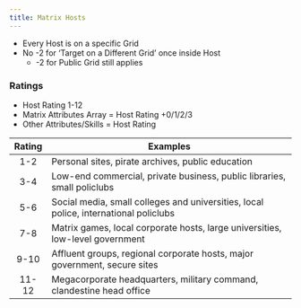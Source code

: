 ```yaml
---
title: Matrix Hosts
---
```


- Every Host is on a specific Grid
- No -2 for ‘Target on a Different Grid’ once inside Host
	- -2 for Public Grid still applies

### Ratings

- Host Rating 1-12
- Matrix Attributes Array = Host Rating +0/1/2/3
- Other Attributes/Skills = Host Rating

| Rating | Examples                                                                             |
|:------:| ------------------------------------------------------------------------------------ |
|  1-2   | Personal sites, pirate archives, public education                                    |
|  3-4   | Low-end commercial, private business, public libraries, small policlubs              |
|  5-6   | Social media, small colleges and universities, local police, international policlubs |
|  7-8   | Matrix games, local corporate hosts, large universities, low-level government        |
|  9-10  | Affluent groups, regional corporate hosts, major government, secure sites            |
| 11-12  | Megacorporate headquarters, military command, clandestine head office                |
